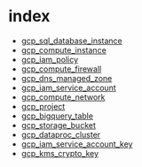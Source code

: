 # index

- [gcp_sql_database_instance][1]
- [gcp_compute_instance][2]
- [gcp_iam_policy][3]
- [gcp_compute_firewall][4]
- [gcp_dns_managed_zone][5]
- [gcp_iam_service_account][6]
- [gcp_compute_network][7]
- [gcp_project][8]
- [gcp_bigquery_table][9]
- [gcp_storage_bucket][10]
- [gcp_dataproc_cluster][11]
- [gcp_iam_service_account_key][12]
- [gcp_kms_crypto_key][13]

[1]: /security_platform/cspm/custom_rules/gcp_sql_database_instance/
[2]: /security_platform/cspm/custom_rules/gcp_compute_instance/
[3]: /security_platform/cspm/custom_rules/gcp_iam_policy/
[4]: /security_platform/cspm/custom_rules/gcp_compute_firewall/
[5]: /security_platform/cspm/custom_rules/gcp_dns_managed_zone/
[6]: /security_platform/cspm/custom_rules/gcp_iam_service_account/
[7]: /security_platform/cspm/custom_rules/gcp_compute_network/
[8]: /security_platform/cspm/custom_rules/gcp_project/
[9]: /security_platform/cspm/custom_rules/gcp_bigquery_table/
[10]: /security_platform/cspm/custom_rules/gcp_storage_bucket/
[11]: /security_platform/cspm/custom_rules/gcp_dataproc_cluster/
[12]: /security_platform/cspm/custom_rules/gcp_iam_service_account_key/
[13]: /security_platform/cspm/custom_rules/gcp_kms_crypto_key/
